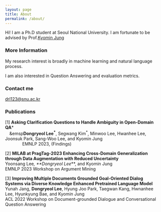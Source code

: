```yaml
---
layout: page
title: About
permalink: /about/
---
```


Hi! I am a Ph.D student at Seoul National University. I am fortunate to be advised by Prof.[Kyomin Jung](http://milab.snu.ac.kr/kjung/index.html)

### More Information

My research interest is broadly in machine learning and natural language process. 

I am also interested in Question Answering and evaluation metrics.

### Contact me

[drl123@snu.ac.kr](mailto:drl123@snu.ac.kr)

### Publications

[1] **Asking Clarification Questions to Handle Ambiguity in Open-Domain QA***  
    &emsp;&emsp**Dongryeol Lee<sup>*</sup>**, Segwang Kim<sup>*</sup>, Minwoo Lee, Hwanhee Lee, Joonsuk Park, Sang-Woo Lee, and Kyomin Jung  
    &emsp;&emsp;&emsp;&emsp;EMNLP 2023, (Findings)


[2] **MILAB at PragTag-2023 Enhancing Cross-Domain Generalization through Data Augmentation with Reduced Uncertainty**  
    Yoonsang Lee<sup>*</sup>, **Dongryeol Lee<sup>*</sup>**, and Kyomin Jung  
    EMNLP 2023 Workshop on Argument Mining

[3] **Improving Multiple Documents Grounded Goal-Oriented Dialog Systems via Diverse Knowledge Enhanced Pretrained Language Model**  
    Yunah Jang, **Dongryeol Lee**, Hyung Joo Park, Taegwan Kang, Hwnanhee Lee, Hyunkyung Bae, and Kyomin Jung  
    ACL 2022 Workshop on Document-grounded Dialogue and Conversational Question Answering

